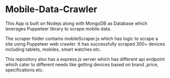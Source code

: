 # Mobile-Data-Crawler
This App is built on Nodejs along with MongoDB as Database which leverages Puppeteer library to scrape mobile data.

The scraper folder contains mobileScraper.js which has logic to scrape a site using Puppeteer web crawler. It has successfully scraped 300+ devices including tablets, mobiles, smart watches etc.

This repository also has a express.js server which has different api endpoint which cater to different needs like getting devices based on brand ,price, specifications etc.

